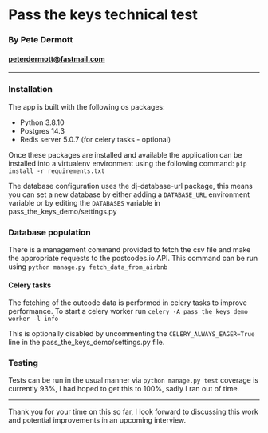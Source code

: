 # Pass the keys technical test

### By Pete Dermott
#### peterdermott@fastmail.com

---
### Installation
The app is built with the following os packages:
- Python 3.8.10
- Postgres 14.3
- Redis server 5.0.7 (for celery tasks - optional)

Once these packages are installed and available the application can be installed into a virtualenv environment
using the following command:
`pip install -r requirements.txt`

The database configuration uses the dj-database-url package, this means you can set a new database by either 
adding a `DATABASE_URL` environment variable or by editing the `DATABASES` variable in pass_the_keys_demo/settings.py

### Database population
There is a management command provided to fetch the csv file and make the appropriate requests to the postcodes.io API.
This command can be run using `python manage.py fetch_data_from_airbnb`

#### Celery tasks
The fetching of the outcode data is performed in celery tasks to improve performance.
To start a celery worker run `celery -A pass_the_keys_demo worker -l info`

This is optionally disabled by uncommenting the `CELERY_ALWAYS_EAGER=True` line in the pass_the_keys_demo/settings.py 
file.

### Testing
Tests can be run in the usual manner via `python manage.py test` coverage is currently 93%, I had hoped to get this to 
100%, sadly I ran out of time.

---
Thank you for your time on this so far, I look forward to discussing this work and potential improvements in an
upcoming interview.

